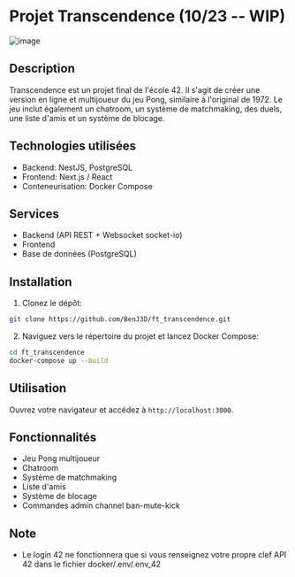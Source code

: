 # Projet Transcendence (10/23 -- WIP)
![image](https://github.com/BenJ3D/ft_transcendence/assets/49345674/a9d1f99b-7592-4733-93cc-d65a53631824)

## Description

Transcendence est un projet final de l'école 42. Il s'agit de créer une version en ligne et multijoueur du jeu Pong, similaire à l'original de 1972. Le jeu inclut également un chatroom, un système de matchmaking, des duels, une liste d'amis et un système de blocage.

## Technologies utilisées

- Backend: NestJS, PostgreSQL
- Frontend: Next.js / React
- Conteneurisation: Docker Compose

## Services

- Backend (API REST + Websocket socket-io)
- Frontend
- Base de données (PostgreSQL)

## Installation

1. Clonez le dépôt:

```bash
git clone https://github.com/BenJ3D/ft_transcendence.git
```

2. Naviguez vers le répertoire du projet et lancez Docker Compose:

```bash
cd ft_transcendence
docker-compose up --build
```

## Utilisation

Ouvrez votre navigateur et accédez à `http://localhost:3000`.

## Fonctionnalités

- Jeu Pong multijoueur
- Chatroom
- Système de matchmaking
- Liste d'amis
- Système de blocage 
- Commandes admin channel ban-mute-kick

## Note

 - Le login 42 ne fonctionnera que si vous renseignez votre propre clef API 42 dans le fichier docker/.env/.env_42
